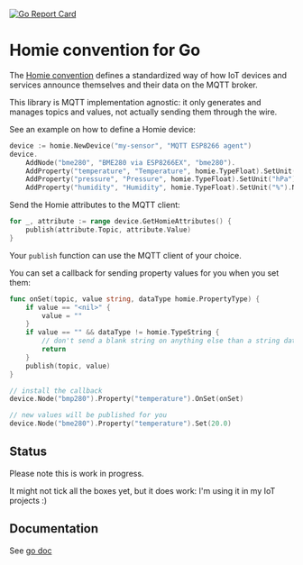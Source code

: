 [![Go Report Card](https://goreportcard.com/badge/github.com/creativeprojects/go-homie)](https://goreportcard.com/report/github.com/creativeprojects/go-homie)

# Homie convention for Go

The [Homie convention](https://homieiot.github.io/) defines a standardized way of how IoT devices and services announce themselves and their data on the MQTT broker.

This library is MQTT implementation agnostic: it only generates and manages topics and values, not actually sending them through the wire.

See an example on how to define a Homie device:

``` go
device := homie.NewDevice("my-sensor", "MQTT ESP8266 agent")
device.
    AddNode("bme280", "BME280 via ESP8266EX", "bme280").
    AddProperty("temperature", "Temperature", homie.TypeFloat).SetUnit("°C").Node().
    AddProperty("pressure", "Pressure", homie.TypeFloat).SetUnit("hPa").Node().
    AddProperty("humidity", "Humidity", homie.TypeFloat).SetUnit("%").Node()
```

Send the Homie attributes to the MQTT client:

```go
for _, attribute := range device.GetHomieAttributes() {
    publish(attribute.Topic, attribute.Value)
}
```

Your `publish` function can use the MQTT client of your choice.

You can set a callback for sending property values for you when you set them:

```go
func onSet(topic, value string, dataType homie.PropertyType) {
    if value == "<nil>" {
        value = ""
    }
    if value == "" && dataType != homie.TypeString {
        // don't send a blank string on anything else than a string data type
        return
    }
    publish(topic, value)
}

// install the callback
device.Node("bmp280").Property("temperature").OnSet(onSet)

// new values will be published for you
device.Node("bme280").Property("temperature").Set(20.0)

```

## Status

Please note this is work in progress.

It might not tick all the boxes yet, but it does work: I'm using it in my IoT projects :)

## Documentation

See [go doc](https://pkg.go.dev/github.com/creativeprojects/go-homie)

